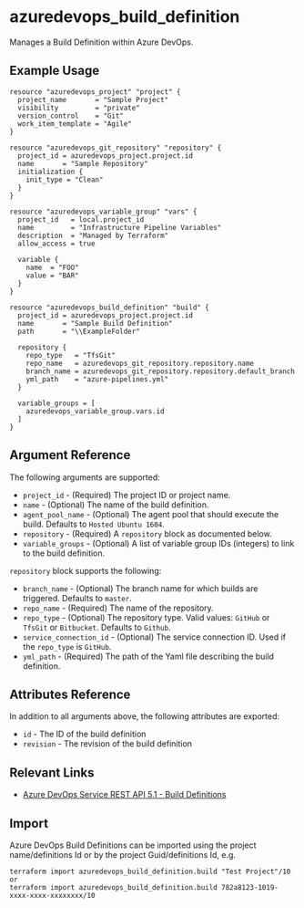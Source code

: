 # azuredevops_build_definition
Manages a Build Definition within Azure DevOps.

## Example Usage

```hcl
resource "azuredevops_project" "project" {
  project_name       = "Sample Project"
  visibility         = "private"
  version_control    = "Git"
  work_item_template = "Agile"
}

resource "azuredevops_git_repository" "repository" {
  project_id = azuredevops_project.project.id
  name       = "Sample Repository"
  initialization {
    init_type = "Clean"
  }
}

resource "azuredevops_variable_group" "vars" {
  project_id   = local.project_id
  name         = "Infrastructure Pipeline Variables"
  description  = "Managed by Terraform"
  allow_access = true

  variable {
    name  = "FOO"
    value = "BAR"
  }
}

resource "azuredevops_build_definition" "build" {
  project_id = azuredevops_project.project.id
  name       = "Sample Build Definition"
  path       = "\\ExampleFolder"

  repository {
    repo_type   = "TfsGit"
    repo_name   = azuredevops_git_repository.repository.name
    branch_name = azuredevops_git_repository.repository.default_branch
    yml_path    = "azure-pipelines.yml"
  }

  variable_groups = [
    azuredevops_variable_group.vars.id
  ]
}
```

## Argument Reference

The following arguments are supported:

* `project_id` - (Required) The project ID or project name.
* `name` - (Optional) The name of the build definition.
* `agent_pool_name` - (Optional) The agent pool that should execute the build. Defaults to `Hosted Ubuntu 1604`.
* `repository` - (Required) A `repository` block as documented below.
* `variable_groups` - (Optional) A list of variable group IDs (integers) to link to the build definition.

`repository` block supports the following:

* `branch_name` - (Optional) The branch name for which builds are triggered. Defaults to `master`.
* `repo_name` - (Required) The name of the repository.
* `repo_type` - (Optional) The repository type. Valid values: `GitHub` or `TfsGit` or `Bitbucket`. Defaults to `Github`.
* `service_connection_id` - (Optional) The service connection ID. Used if the `repo_type` is `GitHub`.
* `yml_path` - (Required) The path of the Yaml file describing the build definition.


## Attributes Reference

In addition to all arguments above, the following attributes are exported:

* `id` - The ID of the build definition
* `revision` - The revision of the build definition

## Relevant Links
* [Azure DevOps Service REST API 5.1 - Build Definitions](https://docs.microsoft.com/en-us/rest/api/azure/devops/build/definitions?view=azure-devops-rest-5.1)

## Import
Azure DevOps Build Definitions can be imported using the project name/definitions Id or by the project Guid/definitions Id, e.g.
 
 ```
 terraform import azuredevops_build_definition.build "Test Project"/10
 or
 terraform import azuredevops_build_definition.build 782a8123-1019-xxxx-xxxx-xxxxxxxx/10
 ```